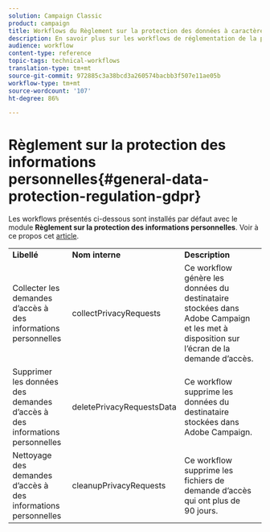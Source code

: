 ```yaml
---
solution: Campaign Classic
product: campaign
title: Workflows du Règlement sur la protection des données à caractère personnel
description: En savoir plus sur les workflows de réglementation de la protection des données à caractère personnel
audience: workflow
content-type: reference
topic-tags: technical-workflows
translation-type: tm+mt
source-git-commit: 972885c3a38bcd3a260574bacbb3f507e11ae05b
workflow-type: tm+mt
source-wordcount: '107'
ht-degree: 86%

---
```



# Règlement sur la protection des informations personnelles{#general-data-protection-regulation-gdpr}

Les workflows présentés ci-dessous sont installés par défaut avec le module **Règlement sur la protection des informations personnelles**. Voir à ce propos cet [article](https://helpx.adobe.com/fr/campaign/kb/acc-privacy.html).

<table> 
 <tbody> 
  <tr> 
   <td> <strong>Libellé</strong><br /> </td> 
   <td> <strong>Nom interne</strong><br /> </td> 
   <td> <strong>Description</strong><br /> </td> 
  </tr> 
  <tr> 
   <td> <span class="uicontrol">Collecter les demandes d’accès à des informations personnelles</span> <br /> </td> 
   <td> <span class="uicontrol">collectPrivacyRequests</span> <br /> </td> 
   <td> Ce workflow génère les données du destinataire stockées dans Adobe Campaign et les met à disposition sur l’écran de la demande d’accès.<br /> </td> 
  </tr> 
  <tr> 
   <td> <span class="uicontrol">Supprimer les données des demandes d’accès à des informations personnelles</span> <br /> </td> 
   <td> <span class="uicontrol">deletePrivacyRequestsData</span> <br /> </td> 
   <td> Ce workflow supprime les données du destinataire stockées dans Adobe Campaign.<br /> </td> 
  </tr> 
  <tr> 
   <td> <span class="uicontrol">Nettoyage des demandes d’accès à des informations personnelles</span> <br /> </td> 
   <td> <span class="uicontrol">cleanupPrivacyRequests</span> <br /> </td> 
   <td> Ce workflow supprime les fichiers de demande d’accès qui ont plus de 90 jours.<br /> </td> 
  </tr> 
 </tbody> 
</table>

